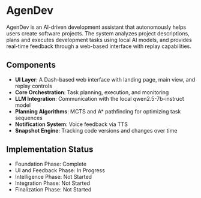 # AgenDev

AgenDev is an AI-driven development assistant that autonomously helps users create software projects. The system analyzes project descriptions, plans and executes development tasks using local AI models, and provides real-time feedback through a web-based interface with replay capabilities.

## Components

- **UI Layer**: A Dash-based web interface with landing page, main view, and replay controls
- **Core Orchestration**: Task planning, execution, and monitoring
- **LLM Integration**: Communication with the local qwen2.5-7b-instruct model
- **Planning Algorithms**: MCTS and A* pathfinding for optimizing task sequences
- **Notification System**: Voice feedback via TTS
- **Snapshot Engine**: Tracking code versions and changes over time

## Implementation Status

- Foundation Phase: Complete
- UI and Feedback Phase: In Progress
- Intelligence Phase: Not Started
- Integration Phase: Not Started
- Finalization Phase: Not Started